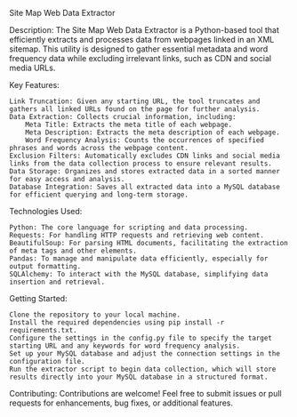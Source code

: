 Site Map Web Data Extractor

Description:
The Site Map Web Data Extractor is a Python-based tool that efficiently extracts and processes data from webpages linked in an XML sitemap. This utility is designed to gather essential metadata and word frequency data while excluding irrelevant links, such as CDN and social media URLs.

Key Features:

    Link Truncation: Given any starting URL, the tool truncates and gathers all linked URLs found on the page for further analysis.
    Data Extraction: Collects crucial information, including:
        Meta Title: Extracts the meta title of each webpage.
        Meta Description: Extracts the meta description of each webpage.
        Word Frequency Analysis: Counts the occurrences of specified phrases and words across the webpage content.
    Exclusion Filters: Automatically excludes CDN links and social media links from the data collection process to ensure relevant results.
    Data Storage: Organizes and stores extracted data in a sorted manner for easy access and analysis.
    Database Integration: Saves all extracted data into a MySQL database for efficient querying and long-term storage.

Technologies Used:

    Python: The core language for scripting and data processing.
    Requests: For handling HTTP requests and retrieving web content.
    BeautifulSoup: For parsing HTML documents, facilitating the extraction of meta tags and other elements.
    Pandas: To manage and manipulate data efficiently, especially for output formatting.
    SQLAlchemy: To interact with the MySQL database, simplifying data insertion and retrieval.

Getting Started:

    Clone the repository to your local machine.
    Install the required dependencies using pip install -r requirements.txt.
    Configure the settings in the config.py file to specify the target starting URL and any keywords for word frequency analysis.
    Set up your MySQL database and adjust the connection settings in the configuration file.
    Run the extractor script to begin data collection, which will store results directly into your MySQL database in a structured format.

Contributing: Contributions are welcome! Feel free to submit issues or pull requests for enhancements, bug fixes, or additional features.
